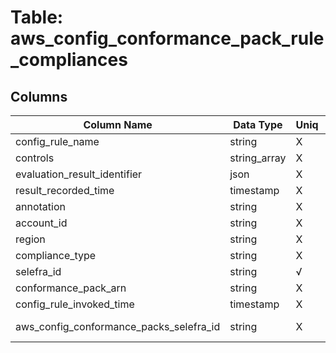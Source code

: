 # Table: aws_config_conformance_pack_rule_compliances

## Columns 

|  Column Name   |  Data Type  | Uniq | Nullable | Description | 
|  ----  | ----  | ----  | ----  | ---- | 
| config_rule_name | string | X | √ |  | 
| controls | string_array | X | √ |  | 
| evaluation_result_identifier | json | X | √ |  | 
| result_recorded_time | timestamp | X | √ |  | 
| annotation | string | X | √ |  | 
| account_id | string | X | √ |  | 
| region | string | X | √ |  | 
| compliance_type | string | X | √ |  | 
| selefra_id | string | √ | √ | random id | 
| conformance_pack_arn | string | X | √ |  | 
| config_rule_invoked_time | timestamp | X | √ |  | 
| aws_config_conformance_packs_selefra_id | string | X | X | fk to aws_config_conformance_packs.selefra_id | 


